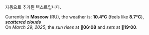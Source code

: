 
자동으로 추가된 텍스트입니다.

<!--START_SECTION:weather:moscow-->
Currently in **Moscow** (RU), the weather is: **10.4°C** (feels like **8.7°C**), ***scattered clouds***<br/>
On *March 29, 2025*, the *sun rises* at 🌅**06:08** and *sets* at 🌇**19:00**.
<!--END_SECTION:weather-->
